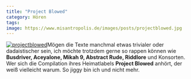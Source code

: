 ```yaml
---
title: "Project Blowed"
category: Hören
tags: 
image: https://www.misantropolis.de/images/posts/projectblowed.jpg
---
```


[![](http://www.misantropolis.de/wp-content/uploads/2008/04/projectblowed.jpg "projectblowed")](http://www.misantropolis.de/wp-content/uploads/2008/04/projectblowed.jpg)Mögen die Texte manchmal etwas trivialer oder dadaistischer sein, ich möchte trotzdem gerne so rappen können wie **Busdriver, Aceyalone, Mikah 9, Abstract Rude, Riddlore** und Konsorten. Wer sich die Compilation ihres Heimatlabels **Project Blowed** anhört, der weiß vielleicht warum. So jiggy bin ich und nicht mehr.